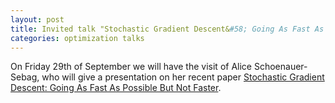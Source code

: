 ```yaml
---
layout: post
title: Invited talk "Stochastic Gradient Descent&#58; Going As Fast As Possible But Not Faster" by Alice Schoenauer-Sebag
categories: optimization talks
---
```


On Friday 29th of September we will have the visit of Alice Schoenauer-Sebag, who will give a presentation on her recent paper [Stochastic Gradient Descent: Going As Fast As Possible But Not Faster](https://arxiv.org/abs/1709.01427).
